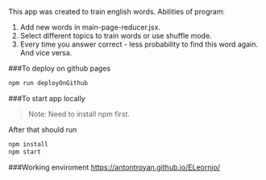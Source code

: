 This app was created to train english words.
Abilities of program:
1. Add new words in main-page-reducer.jsx.
2. Select different topics to train words or use shuffle mode.
3. Every time you answer correct - less probability to find this word again. And vice versa.

###To deploy on github pages

```sh
npm run deployOnGithub
```

###To start app locally

> Note: Need to install npm first.

After that should run
```sh
npm install
npm start
```
	
###Working enviroment
https://antontroyan.github.io/ELeornio/
	